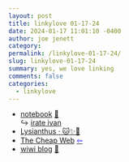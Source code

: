```yaml
---
layout: post
title: linkylove 01-17-24
date: 2024-01-17 11:01:10 -0400
author: joe jenett
category: 
permalink: /linkylove-01-17-24/
slug: linkylove-01-17-24
summary: yes, we love linking
comments: false
categories:
  - linkylove
---
```

<ul class="linkylove">
	<li><a title="From Jason" href="https://www.fromjason.xyz/p/notebook/">notebook</a> <a href="https://pinboard.in/u:pmigdal">📌</a><br>&#8618; <a title="irate ivan" href="https://www.fromjason.xyz/p/stories/s/oddities/irate-ivan/">irate ivan</a></li>
	<li><a title="Lysianthus" href="https://lysianth.us/">Lysianthus · 🐱✨🎉</a></li>
	<li><a title="The Cheap Web" href="https://potato.cheap/">The Cheap Web</a>  <a title="source" href="https://diagram.website/"><span style="color:blue;">&#8678;</span></a></li>
	<li><a title="Whiona" href="https://whiona.weblog.lol/">wiwi blog</a> <a href="https://pinboard.in/u:ftofani">📌</a></li>
</ul>
<a href="https://brid.gy/publish/mastodon"></a>